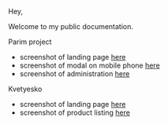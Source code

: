 Hey,

Welcome to my public documentation.

Parim project

- screenshot of landing page [here](screenshots/landing.png) 
- screenshot of modal on mobile phone [here](screenshots/modal.png)
- screenshot of administration [here](screenshots/admin.png)

Kvetyesko
- screenshot of landing page [here](screenshots/landing-esko.png) 
- screenshot of product listing [here](screenshots/eccommerce.png) 
